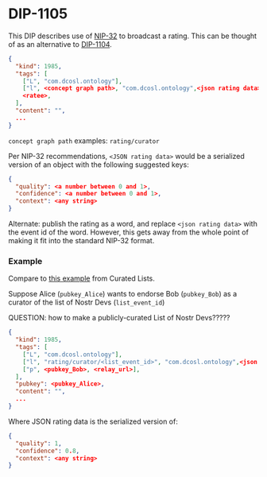 DIP-1105
=====

This DIP describes use of [NIP-32](https://github.com/staab/nips/blob/nip-32-labeling/32.md) to broadcast a rating. This can be thought of as an alternative to [DIP-1104](https://github.com/wds4/DCoSL/blob/main/dips/networking/nostr/1104.md).


```json
{
  "kind": 1985,
  "tags": [
    ["L", "com.dcosl.ontology"],
    ["l", <concept graph path>, "com.dcosl.ontology",<json rating data>],
    <ratee>,
  ],
  "content": "",
  ...
}
```

`concept graph path` examples: `rating/curator`

Per NIP-32 recommendations, `<JSON rating data>` would be a serialized version of an object with the following suggested keys:

```json
{
  "quality": <a number between 0 and 1>,
  "confidence": <a number between 0 and 1>,
  "context": <any string>
}
```

Alternate: publish the rating as a word, and replace `<json rating data>` with the event id of the word. However, this gets away from the whole point of making it fit into the standard NIP-32 format.

### Example

Compare to [this example](https://github.com/wds4/DCoSL/blob/main/dips/grapevine/ratingsSkeletons/nostrCuratedListsCuratorEndorsement.md) from Curated Lists.

Suppose Alice (`pubkey_Alice`) wants to endorse Bob (`pubkey_Bob`) as a curator of the list of Nostr Devs (`list_event_id`)

QUESTION: how to make a publicly-curated List of Nostr Devs?????

```json
{
  "kind": 1985,
  "tags": [
    ["L", "com.dcosl.ontology"],
    ["l", "rating/curator/<list_event_id>", "com.dcosl.ontology",<json rating data>],
    ["p", <pubkey_Bob>, <relay_url>],
  ],
  "pubkey": <pubkey_Alice>,
  "content": "",
  ...
}
```

Where JSON rating data is the serialized version of:

```json
{
  "quality": 1,
  "confidence": 0.8,
  "context": <any string>
}
```
